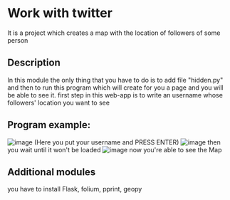 # Work with twitter
It is a project which creates a map with the location of followers of some person
## Description
In this module the only thing that you have to do is to add file "hidden.py" and then to run this program which will create for you a page and you will be able to see it.
first step in this web-app is to write an username whose followers' location you want to see 

## Program example:
![image](https://user-images.githubusercontent.com/91532556/154761656-388dc405-35b0-4005-bcdc-6da1df0948c3.png)
(Here you put your username and PRESS ENTER)
![image](https://user-images.githubusercontent.com/91532556/154761726-b2c9165c-1259-4835-aa85-07872975bb8f.png)
then you wait until it won't be loaded
![image](https://user-images.githubusercontent.com/91532556/154761797-ed3943a4-9d1f-40f6-bc20-bc0f09734180.png)
now you're able to see the Map

## Additional modules
you have to install Flask, folium, pprint, geopy
